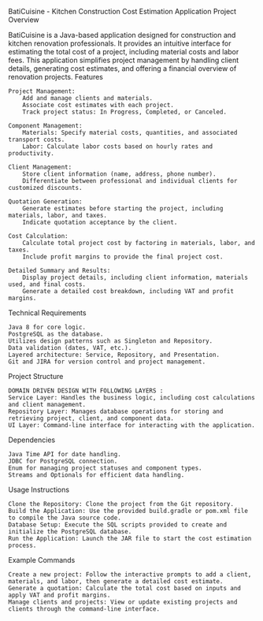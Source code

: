 BatiCuisine - Kitchen Construction Cost Estimation Application
Project Overview

BatiCuisine is a Java-based application designed for construction and kitchen renovation professionals. It provides an intuitive interface for estimating the total cost of a project, including material costs and labor fees. This application simplifies project management by handling client details, generating cost estimates, and offering a financial overview of renovation projects.
Features

    Project Management:
        Add and manage clients and materials.
        Associate cost estimates with each project.
        Track project status: In Progress, Completed, or Canceled.

    Component Management:
        Materials: Specify material costs, quantities, and associated transport costs.
        Labor: Calculate labor costs based on hourly rates and productivity.

    Client Management:
        Store client information (name, address, phone number).
        Differentiate between professional and individual clients for customized discounts.

    Quotation Generation:
        Generate estimates before starting the project, including materials, labor, and taxes.
        Indicate quotation acceptance by the client.

    Cost Calculation:
        Calculate total project cost by factoring in materials, labor, and taxes.
        Include profit margins to provide the final project cost.

    Detailed Summary and Results:
        Display project details, including client information, materials used, and final costs.
        Generate a detailed cost breakdown, including VAT and profit margins.

Technical Requirements

    Java 8 for core logic.
    PostgreSQL as the database.
    Utilizes design patterns such as Singleton and Repository.
    Data validation (dates, VAT, etc.).
    Layered architecture: Service, Repository, and Presentation.
    Git and JIRA for version control and project management.

Project Structure

    DOMAIN DRIVEN DESIGN WITH FOLLOWING LAYERS :
    Service Layer: Handles the business logic, including cost calculations and client management.
    Repository Layer: Manages database operations for storing and retrieving project, client, and component data.
    UI Layer: Command-line interface for interacting with the application.

Dependencies

    Java Time API for date handling.
    JDBC for PostgreSQL connection.
    Enum for managing project statuses and component types.
    Streams and Optionals for efficient data handling.

Usage Instructions

    Clone the Repository: Clone the project from the Git repository.
    Build the Application: Use the provided build.gradle or pom.xml file to compile the Java source code.
    Database Setup: Execute the SQL scripts provided to create and initialize the PostgreSQL database.
    Run the Application: Launch the JAR file to start the cost estimation process.

Example Commands

    Create a new project: Follow the interactive prompts to add a client, materials, and labor, then generate a detailed cost estimate.
    Generate a quotation: Calculate the total cost based on inputs and apply VAT and profit margins.
    Manage clients and projects: View or update existing projects and clients through the command-line interface.